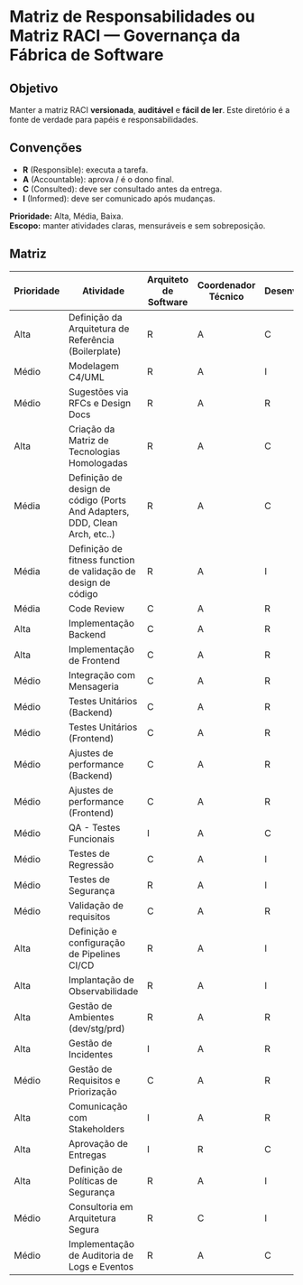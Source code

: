# Matriz de Responsabilidades ou Matriz RACI — Governança da Fábrica de Software

## Objetivo

Manter a matriz RACI **versionada**, **auditável** e **fácil de ler**. Este diretório é a fonte de verdade para papéis e responsabilidades.

## Convenções

- **R** (Responsible): executa a tarefa.
- **A** (Accountable): aprova / é o dono final.
- **C** (Consulted): deve ser consultado antes da entrega.
- **I** (Informed): deve ser comunicado após mudanças.

**Prioridade:** Alta, Média, Baixa.  
**Escopo:** manter atividades claras, mensuráveis e sem sobreposição.

## Matriz

| Prioridade | Atividade                                                                  | Arquiteto de Software | Coordenador Técnico | Desenvolvedor | Gestor da área 
| ---------- | -------------------------------------------------------------------------- | --------------------- | ------------------- | ------------- | ----------
| Alta       | Definição da Arquitetura de Referência (Boilerplate)                       | R                     | A                   | C             | I
| Médio      | Modelagem C4/UML                                                           | R                     | A                   | I             | I
| Médio      | Sugestões via RFCs e Design Docs                                           | R                     | A                   | R             | I
| Alta       | Criação da Matriz de Tecnologias Homologadas                               | R                     | A                   | C             | I
| Média      | Definição de design de código (Ports And Adapters, DDD, Clean Arch, etc..) | R                     | A                   | C             | I
| Média      | Definição de fitness function de validação de design de código             | R                     | A                   | I             | I
| Média      | Code Review                                                                | C                     | A                   | R             | I
| Alta       | Implementação Backend                                                      | C                     | A                   | R             | I
| Alta       | Implementação de Frontend                                                  | C                     | A                   | R             | I
| Médio      | Integração com Mensageria                                                  | C                     | A                   | R             | I
| Médio      | Testes Unitários (Backend)                                                 | C                     | A                   | R             | I
| Médio      | Testes Unitários (Frontend)                                                | C                     | A                   | R             | I
| Médio      | Ajustes de performance (Backend)                                           | C                     | A                   | R             | I
| Médio      | Ajustes de performance (Frontend)                                          | C                     | A                   | R             | I
| Médio      | QA - Testes Funcionais                                                     | I                     | A                   | C             | I
| Médio      | Testes de Regressão                                                        | C                     | A                   | I             | I
| Médio      | Testes de Segurança                                                        | R                     | A                   | I             | I
| Médio      | Validação de requisitos                                                    | C                     | A                   | R             | I
| Alta       | Definição e configuração de Pipelines CI/CD                                | R                     | A                   | I             | I
| Alta       | Implantação de Observabilidade                                             | R                     | A                   | I             | I
| Alta       | Gestão de Ambientes (dev/stg/prd)                                          | R                     | A                   | R             | I
| Alta       | Gestão de Incidentes                                                       | I                     | A                   | R             | I
| Médio      | Gestão de Requisitos e Priorização                                         | C                     | A                   | R             | I
| Alta       | Comunicação com Stakeholders                                               | I                     | A                   | R             | I
| Alta       | Aprovação de Entregas                                                      | I                     | R                   | C             | A
| Alta       | Definição de Políticas de Segurança                                        | R                     | A                   | I             | I
| Médio      | Consultoria em Arquitetura Segura                                          | R                     | C                   | I             | A
| Médio      | Implementação de Auditoria de Logs e Eventos                               | R                     | A                   | C             | I

